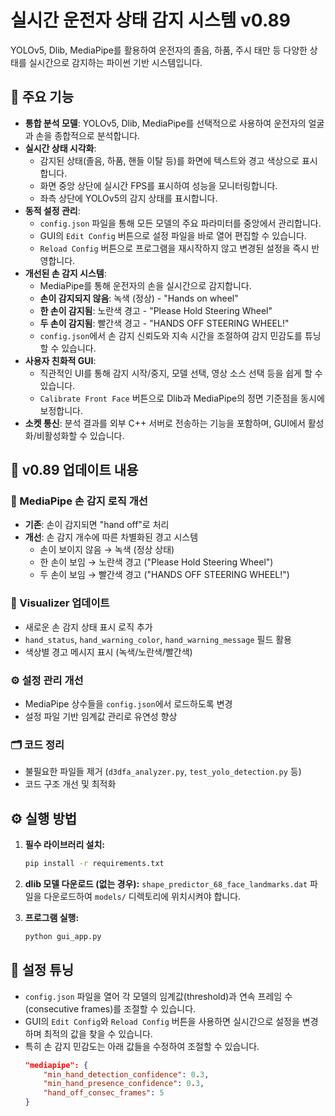 # 실시간 운전자 상태 감지 시스템 v0.89

YOLOv5, Dlib, MediaPipe를 활용하여 운전자의 졸음, 하품, 주시 태만 등 다양한 상태를 실시간으로 감지하는 파이썬 기반 시스템입니다.

## 🚀 주요 기능

- **통합 분석 모델**: YOLOv5, Dlib, MediaPipe를 선택적으로 사용하여 운전자의 얼굴과 손을 종합적으로 분석합니다.
- **실시간 상태 시각화**:
    - 감지된 상태(졸음, 하품, 핸들 이탈 등)를 화면에 텍스트와 경고 색상으로 표시합니다.
    - 화면 중앙 상단에 실시간 FPS를 표시하여 성능을 모니터링합니다.
    - 좌측 상단에 YOLOv5의 감지 상태를 표시합니다.
- **동적 설정 관리**:
    - `config.json` 파일을 통해 모든 모델의 주요 파라미터를 중앙에서 관리합니다.
    - GUI의 `Edit Config` 버튼으로 설정 파일을 바로 열어 편집할 수 있습니다.
    - `Reload Config` 버튼으로 프로그램을 재시작하지 않고 변경된 설정을 즉시 반영합니다.
- **개선된 손 감지 시스템**:
    - MediaPipe를 통해 운전자의 손을 실시간으로 감지합니다.
    - **손이 감지되지 않음**: 녹색 (정상) - "Hands on wheel"
    - **한 손이 감지됨**: 노란색 경고 - "Please Hold Steering Wheel"
    - **두 손이 감지됨**: 빨간색 경고 - "HANDS OFF STEERING WHEEL!"
    - `config.json`에서 손 감지 신뢰도와 지속 시간을 조절하여 감지 민감도를 튜닝할 수 있습니다.
- **사용자 친화적 GUI**:
    - 직관적인 UI를 통해 감지 시작/중지, 모델 선택, 영상 소스 선택 등을 쉽게 할 수 있습니다.
    - `Calibrate Front Face` 버튼으로 Dlib과 MediaPipe의 정면 기준점을 동시에 보정합니다.
- **소켓 통신**: 분석 결과를 외부 C++ 서버로 전송하는 기능을 포함하며, GUI에서 활성화/비활성화할 수 있습니다.

## 📝 v0.89 업데이트 내용

### 🔄 MediaPipe 손 감지 로직 개선
- **기존**: 손이 감지되면 "hand off"로 처리
- **개선**: 손 감지 개수에 따른 차별화된 경고 시스템
  - 손이 보이지 않음 → 녹색 (정상 상태)
  - 한 손이 보임 → 노란색 경고 ("Please Hold Steering Wheel")
  - 두 손이 보임 → 빨간색 경고 ("HANDS OFF STEERING WHEEL!")

### 🎨 Visualizer 업데이트
- 새로운 손 감지 상태 표시 로직 추가
- `hand_status`, `hand_warning_color`, `hand_warning_message` 필드 활용
- 색상별 경고 메시지 표시 (녹색/노란색/빨간색)

### ⚙️ 설정 관리 개선
- MediaPipe 상수들을 `config.json`에서 로드하도록 변경
- 설정 파일 기반 임계값 관리로 유연성 향상

### 🗂️ 코드 정리
- 불필요한 파일들 제거 (`d3dfa_analyzer.py`, `test_yolo_detection.py` 등)
- 코드 구조 개선 및 최적화

## ⚙️ 실행 방법

1.  **필수 라이브러리 설치:**
    ```bash
    pip install -r requirements.txt
    ```

2.  **dlib 모델 다운로드 (없는 경우):**
    `shape_predictor_68_face_landmarks.dat` 파일을 다운로드하여 `models/` 디렉토리에 위치시켜야 합니다.

3.  **프로그램 실행:**
    ```bash
    python gui_app.py
    ```

## 🔧 설정 튜닝

-   `config.json` 파일을 열어 각 모델의 임계값(threshold)과 연속 프레임 수(consecutive frames)를 조절할 수 있습니다.
-   GUI의 `Edit Config`와 `Reload Config` 버튼을 사용하면 실시간으로 설정을 변경하며 최적의 값을 찾을 수 있습니다.
-   특히 손 감지 민감도는 아래 값들을 수정하여 조절할 수 있습니다.
    ```json
    "mediapipe": {
        "min_hand_detection_confidence": 0.3,
        "min_hand_presence_confidence": 0.3,
        "hand_off_consec_frames": 5
    }
    ``` 